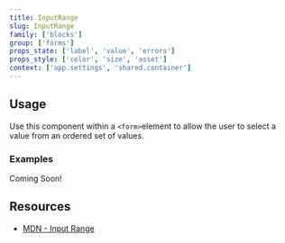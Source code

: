 ```yaml
---
title: InputRange
slug: InputRange
family: ['blocks']
group: ['forms']
props_state: ['label', 'value', 'errors']
props_style: ['color', 'size', 'asset']
context: ['app.settings', 'shared.container']
---
```


## Usage

Use this component within a `<form>`element to allow the user to select a value from an ordered set of values.

### Examples

<p class="feedback bare emoji:default">Coming Soon!</p>

## Resources

- [MDN - Input Range](https://developer.mozilla.org/en-US/docs/Web/HTML/Element/input/range)
